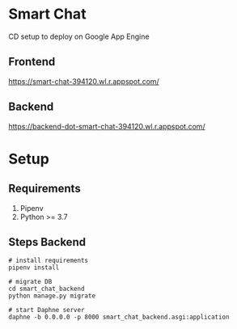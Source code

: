 # Smart Chat
CD setup to deploy on Google App Engine

## Frontend
https://smart-chat-394120.wl.r.appspot.com/

## Backend
https://backend-dot-smart-chat-394120.wl.r.appspot.com/


# Setup

## Requirements
1. Pipenv
2. Python >= 3.7

## Steps Backend
```
# install requirements
pipenv install

# migrate DB
cd smart_chat_backend
python manage.py migrate

# start Daphne server
daphne -b 0.0.0.0 -p 8000 smart_chat_backend.asgi:application
```
